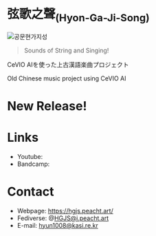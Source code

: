
# 弦歌之聲<sub>(Hyon-Ga-Ji-Song)</sub>

![공문현가지성](https://gwansangg.am/hgjs/files/hgjs.png)

> Sounds of String and Singing!

CeVIO AIを使った上古漢語楽曲プロジェクト

Old Chinese music project using CeVIO AI

# New Release!

# Links

* Youtube:
* Bandcamp:

# Contact

* Webpage: https://hgjs.peacht.art/
* Fediverse: @HGJS@i.peacht.art
* E-mail: hyun1008@kasi.re.kr
